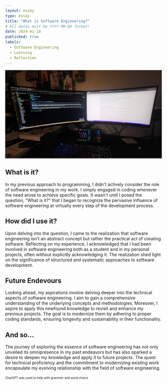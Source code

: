 ```yaml
---
layout: essay
type: essay
title: "What is Software Enginnering?"
# All dates must be YYYY-MM-DD format!
date: 2024-01-18
published: true
labels:
  - Software Engineering
  - Learning
  - Reflection
---
```


<img width="700px" class="rounded float-start pe-4" src="../img/SoftwareEngineering/SoftwareEngine.png">

## What is it?
In my previous approach to programming, I didn't actively consider the role of software engineering in my work. I simply engaged in coding whenever the need arose to achieve specific goals. It wasn't until I posed the question, "What is it?" that I began to recognize the pervasive influence of software engineering at virtually every step of the development process.

## How did I use it?
Upon delving into the question, I came to the realization that software engineering isn't an abstract concept but rather the practical act of creating software. Reflecting on my experience, I acknowledged that I had been involved in software engineering both as a student and in my personal projects, often without explicitly acknowledging it. The realization shed light on the significance of structured and systematic approaches to software development.

## Future Endevours
Looking ahead, my aspirations involve delving deeper into the technical aspects of software engineering. I aim to gain a comprehensive understanding of the underlying concepts and methodologies. Moreover, I aspire to apply this newfound knowledge to revisit and enhance my previous projects. The goal is to modernize them by adhering to proper coding standards, ensuring longevity and sustainability in their functionality.

## And so...
The journey of exploring the essence of software engineering has not only unveiled its omnipresence in my past endeavors but has also sparked a desire to deepen my knowledge and apply it to future projects. The quest for technical proficiency and the commitment to modernizing existing work encapsulate my evolving relationship with the field of software engineering.


<sub><sup>ChatGPT was used to help with grammer and word choice</sup></sub>